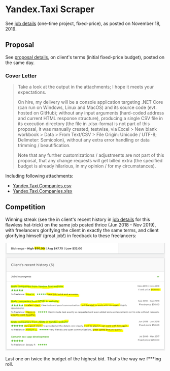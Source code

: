 # Yandex.Taxi Scraper

See [job details](JobDetails.pdf) (one-time project, fixed-price), as posted on November 18, 2019.

## Proposal

See [proposal details](ProposalDetails.pdf), on client's terms (initial fixed-price budget), posted on the same day.

### Cover Letter

> Take a look at the output in the attachments; I hope it meets your expectations.
>
> On hire, my delivery will be a console application targeting .NET Core (can run on Windows, Linux and MacOS) and its source code (evt. hosted on GitHub); without any input arguments (hard-coded address and current HTML response structure), producing a single CSV file in its execution directory (the file in .xlsx-format is not part of this proposal, it was manually created, testwise, via Excel > New blank workbook > Data > From Text/CSV > File Origin: Unicode / UTF-8; Delimeter: Semicolon), without any extra error handling or data trimming / beautification.
>
> Note that any further customizations / adjustments are not part of this proposal, that any change requests will get billed extra (the specified budget is already hilarious, in my opinion / for my circumstances).

Including following attachments:

- [Yandex.Taxi.Companies.csv](Yandex.Taxi.Companies.csv)
- [Yandex.Taxi.Companies.xlsx](Yandex.Taxi.Companies.xlsx)

## Competition

Winning streak (see the in client's recent history in [job details](JobDetails.pdf) for this flawless hat-trick) on the same job posted thrice (Jun 2018 - Nov 2019), with freelancers glorifying the client in exactly the same terms, and client glorifying himself (great job!) in feedback to these freelancers:

![Client's recent history](Competition.png)

Last one on twice the budget of the highest bid. That's the way we f***ing roll.